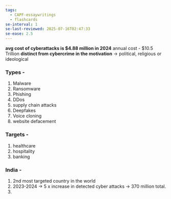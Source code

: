 ```yaml
---
tags:
  - CAPF-essaywritings
  - flashcards
se-interval: 1
se-last-reviewed: 2025-07-16T02:47:33
se-ease: 2.5
---
```

**avg cost of cyberattacks is $4.88 million in 2024**
annual cost - $10.5 Trillion
**distinct from cybercrime in the motivation** -> political, religious or ideological
### Types -
1. Malware
2. Ransomware
3. Phishing
4. DDos
5. supply chain attacks
6. Deepfakes
7. Voice cloning
8. website defacement
### Targets - 
1. healthcare
2. hospitality
3. banking

### India - 
1. 2nd most targeted country in the world
2. 2023-2024 -> 5 x increase in detected cyber attacks -> 370 million total.
3. 